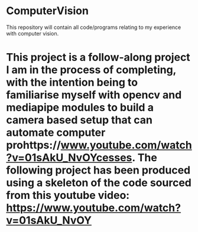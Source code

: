 # ComputerVision
This repository will contain all code/programs relating to my experience with computer vision.
# This project is a follow-along project I am in the process of completing, with the intention being to familiarise myself with opencv and mediapipe modules to build a camera based setup that can automate computer prohttps://www.youtube.com/watch?v=01sAkU_NvOYcesses. The following project has been produced using a skeleton of the code sourced from this youtube video: https://www.youtube.com/watch?v=01sAkU_NvOY
